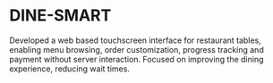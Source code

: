 # DINE-SMART
Developed a web based touchscreen interface for restaurant tables, enabling menu browsing, order customization, progress tracking and payment without server interaction. Focused on improving the dining experience, reducing wait times.
